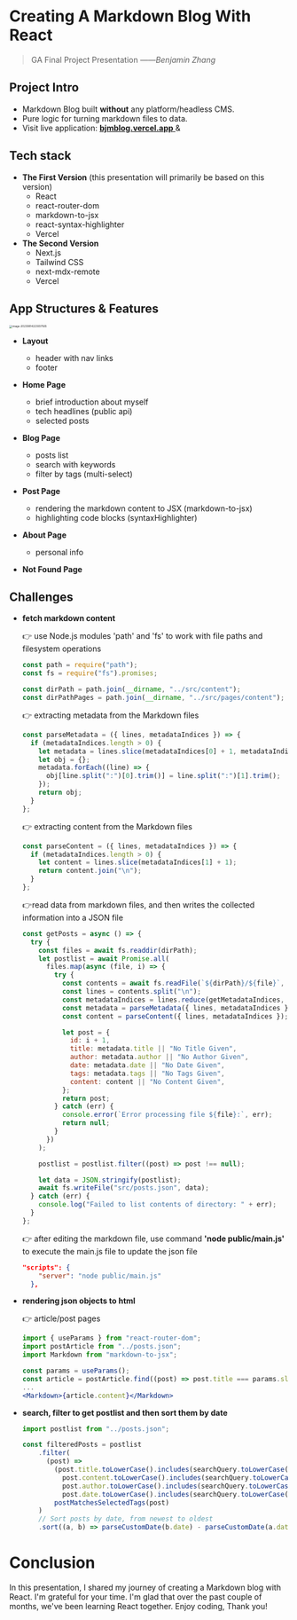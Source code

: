 # Creating A Markdown Blog With React

> GA Final Project Presentation		                                                                                                                            ——*Benjamin Zhang*



## Project Intro

- Markdown Blog built **without** any platform/headless CMS.
- Pure logic for turning markdown files to data.
- Visit live application: [**bjmblog.vercel.app** ](https://bjmblog.vercel.app/) &  



## Tech stack

- **The First Version** (this presentation will primarily be based on this version) 
  - React
  - react-router-dom
  - markdown-to-jsx
  - react-syntax-highlighter
  - Vercel
- **The Second Version**
  - Next.js
  - Tailwind CSS
  - next-mdx-remote
  - Vercel



## App Structures & Features

<img src="C:\Users\benja\Desktop\My Projects\bjm-blog\public\assets\image-20230814223937565.png" alt="image-20230814223937565" style="zoom: 33%;" />

- **Layout**
  - header with nav links
  - footer

- **Home Page**
  - brief introduction about myself
  - tech headlines (public api)
  - selected posts
- **Blog Page**
  - posts list
  - search with keywords
  - filter by tags (multi-select)
- **Post Page**
  - rendering the markdown content to JSX (markdown-to-jsx)
  - highlighting code blocks (syntaxHighlighter)
- **About Page**
  - personal info
- **Not Found Page**



## Challenges

- **fetch markdown content**
  
  👉 use Node.js modules 'path' and 'fs' to work with file paths and filesystem operations

  ```jsx
  const path = require("path");
  const fs = require("fs").promises;
  
  const dirPath = path.join(__dirname, "../src/content"); 
  const dirPathPages = path.join(__dirname, "../src/pages/content");
  ```
  
  👉 extracting metadata from the Markdown files
  
  ```jsx
  const parseMetadata = ({ lines, metadataIndices }) => {
    if (metadataIndices.length > 0) {
      let metadata = lines.slice(metadataIndices[0] + 1, metadataIndices[1]);
      let obj = {};
      metadata.forEach((line) => {
        obj[line.split(":")[0].trim()] = line.split(":")[1].trim();
      });
      return obj; 
    }
  };
  ```
  
  👉 extracting content from the Markdown files
  
  ```jsx
  const parseContent = ({ lines, metadataIndices }) => {
    if (metadataIndices.length > 0) {
      let content = lines.slice(metadataIndices[1] + 1);
      return content.join("\n");
    }
  };
  ```
  
  👉read data from markdown files, and then writes the collected information into a JSON file
  
  ```jsx
  const getPosts = async () => {
    try {
      const files = await fs.readdir(dirPath);
      let postlist = await Promise.all(
        files.map(async (file, i) => {
          try {
            const contents = await fs.readFile(`${dirPath}/${file}`, "utf8");
            const lines = contents.split("\n");
            const metadataIndices = lines.reduce(getMetadataIndices, []);
            const metadata = parseMetadata({ lines, metadataIndices });
            const content = parseContent({ lines, metadataIndices });
  
            let post = {
              id: i + 1,
              title: metadata.title || "No Title Given",
              author: metadata.author || "No Author Given",
              date: metadata.date || "No Date Given",
              tags: metadata.tags || "No Tags Given",
              content: content || "No Content Given",
            };
            return post;
          } catch (err) {
            console.error(`Error processing file ${file}:`, err);
            return null;
          }
        })
      );
  
      postlist = postlist.filter((post) => post !== null);
  
      let data = JSON.stringify(postlist);
      await fs.writeFile("src/posts.json", data);
    } catch (err) {
      console.log("Failed to list contents of directory: " + err);
    }
  };
  ```
  
  👉 after editing the markdown file, use command **'node public/main.js'** to execute the main.js file to update the json file
  
  ```json
  "scripts": {
      "server": "node public/main.js"
    },
  ```
  
- **rendering json objects to html**

  👉 article/post pages

  ```jsx
  import { useParams } from "react-router-dom";
  import postArticle from "../posts.json";
  import Markdown from "markdown-to-jsx";
  
  const params = useParams();
  const article = postArticle.find((post) => post.title === params.slug);
  ...
  <Markdown>{article.content}</Markdown>
  ```

- **search, filter to get postlist and then sort them by date**

  ```jsx
  import postlist from "../posts.json";
  
  const filteredPosts = postlist
      .filter(
        (post) =>
          (post.title.toLowerCase().includes(searchQuery.toLowerCase()) ||
            post.content.toLowerCase().includes(searchQuery.toLowerCase()) ||
            post.author.toLowerCase().includes(searchQuery.toLowerCase()) ||
            post.date.toLowerCase().includes(searchQuery.toLowerCase())) &&
          postMatchesSelectedTags(post)
      )
      // Sort posts by date, from newest to oldest
      .sort((a, b) => parseCustomDate(b.date) - parseCustomDate(a.date));
  ```

  

# Conclusion

In this presentation, I shared my journey of creating a Markdown blog with React. I'm grateful for your time. I'm glad that over the past couple of months, we've been learning React together. Enjoy coding, Thank you!
